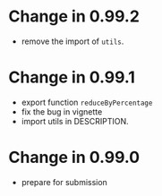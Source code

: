 # Change in 0.99.2
  - remove the import of `utils`.
  
# Change in 0.99.1
  - export function `reduceByPercentage`
  - fix the bug in vignette
  - import utils in DESCRIPTION.

# Change in 0.99.0
  - prepare for submission
